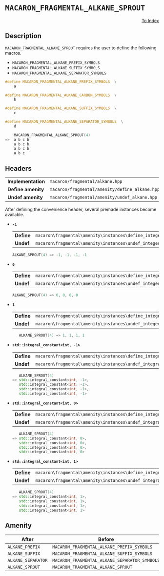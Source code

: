 # `MACARON_FRAGMENTAL_ALKANE_SPROUT`

<p style='text-align: right;'><a href="../../index.md#fragmental-alkane">To Index</a></p>

## Description

`MACARON_FRAGMENTAL_ALKANE_SPROUT` requires the user to define the following macros.

- `MACARON_FRAGMENTAL_ALKANE_PREFIX_SYMBOLS`
- `MACARON_FRAGMENTAL_ALKANE_SUFFIX_SYMBOLS`
- `MACARON_FRAGMENTAL_ALKANE_SEPARATOR_SYMBOLS`

```C++
#define MACARON_FRAGMENTAL_ALKANE_PREFIX_SYMBOLS  \
    a

#define MACARON_FRAGMENTAL_ALKANE_CARBON_SYMBOLS  \
    b

#define MACARON_FRAGMENTAL_ALKANE_SUFFIX_SYMBOLS  \
    c

#define MACARON_FRAGMENTAL_ALKANE_SEPARATOR_SYMBOLS  \
    d

    MACARON_FRAGMENTAL_ALKANE_SPROUT(4)
=>  a b c b
    a b c b
    a b c b
    a b c
```

## Headers

<table>
  <tbody>
    <tr>
      <td><b>Implementation</b></td>
      <td><code>macaron/fragmental/alkane.hpp</code></td>
    </tr>
    <tr>
      <td><b>Define amenity</b></td>
      <td><code>macaron/fragmental/amenity/define_alkane.hpp</code></td>
    </tr>
    <tr>
      <td><b>Undef amenity</b></td>
      <td><code>macaron/fragmental/amenity/undef_alkane.hpp</code></td>
    </tr>
  </tbody>
</table>

After defining the convenience header, several premade instances become available.

- **`-1`**

  <table>
    <tbody>
      <tr>
        <td><b>Define</b></td>
        <td><code>macaron\fragmental\amenity\instances\define_integer_negative_one_alkane.hpp</td>
      </tr>
      <tr>
        <td><b>Undef</b></td>
        <td><code>macaron\fragmental\amenity\instances\undef_integer_negative_one_alkane.hpp</code></td>
      </tr>
    </tbody>
  </table>

  ```C++
  ALKANE_SPROUT(4) => -1, -1, -1, -1
  ```

- **`0`**

  <table>
    <tbody>
      <tr>
        <td><b>Define</b></td>
        <td><code>macaron\fragmental\amenity\instances\define_integer_zero_alkane.hpp</td>
      </tr>
      <tr>
        <td><b>Undef</b></td>
        <td><code>macaron\fragmental\amenity\instances\undef_integer_zero_alkane.hpp</code></td>
      </tr>
    </tbody>
  </table>

  ```C++
  ALKANE_SPROUT(4) => 0, 0, 0, 0
  ```

- **`1`**

  <table>
    <tbody>
      <tr>
        <td><b>Define</b></td>
        <td><code>macaron\fragmental\amenity\instances\define_integer_one_alkane.hpp</td>
      </tr>
      <tr>
        <td><b>Undef</b></td>
        <td><code>macaron\fragmental\amenity\instances\undef_integer_one_alkane.hpp</code></td>
      </tr>
    </tbody>
  </table>

  ```C++
     ALKANE_SPROUT(4) => 1, 1, 1, 1
  ```

- **`std::integral_constant<int, -1>`**

  <table>
    <tbody>
      <tr>
        <td><b>Define</b></td>
        <td><code>macaron\fragmental\amenity\instances\define_integral_constant_negative_one_alkane.hpp</td>
      </tr>
      <tr>
        <td><b>Undef</b></td>
        <td><code>macaron\fragmental\amenity\instances\undef_integral_constant_negative_one_alkane.hpp</code></td>
      </tr>
    </tbody>
  </table>

  ```C++
     ALKANE_SPROUT(4)
  => std::integral_constant<int, -1>,
     std::integral_constant<int, -1>,
     std::integral_constant<int, -1>,
     std::integral_constant<int, -1>
  ```

- **`std::integral_constant<int, 0>`**

  <table>
    <tbody>
      <tr>
        <td><b>Define</b></td>
        <td><code>macaron\fragmental\amenity\instances\define_integral_constant_zero_alkane.hpp</td>
      </tr>
      <tr>
        <td><b>Undef</b></td>
        <td><code>macaron\fragmental\amenity\instances\undef_integral_constant_zero_alkane.hpp</code></td>
      </tr>
    </tbody>
  </table>

  ```C++
     ALKANE_SPROUT(4)
  => std::integral_constant<int, 0>,
     std::integral_constant<int, 0>,
     std::integral_constant<int, 0>,
     std::integral_constant<int, 0>
  ```

- **`std::integral_constant<int, 1>`**

  <table>
    <tbody>
      <tr>
        <td><b>Define</b></td>
        <td><code>macaron\fragmental\amenity\instances\define_integral_constant_one_alkane.hpp</td>
      </tr>
      <tr>
        <td><b>Undef</b></td>
        <td><code>macaron\fragmental\amenity\instances\undef_integral_constant_one_alkane.hpp</code></td>
      </tr>
    </tbody>
  </table>

  ```C++
     ALKANE_SPROUT(4)
  => std::integral_constant<int, 1>,
     std::integral_constant<int, 1>,
     std::integral_constant<int, 1>,
     std::integral_constant<int, 1>
  ```

## Amenity

<table>
  <thead>
    <tr>
      <th>After</th>
      <th>Before</th>
    </tr>
  </thead>
  <tbody>
    <tr>
      <td><code>ALKANE_PREFIX</code></td>
      <td><code>MACARON_FRAGMENTAL_ALKANE_PREFIX_SYMBOLS</code></td>
    </tr>
    <tr>
      <td><code>ALKANE_SUFFIX</code></td>
      <td><code>MACARON_FRAGMENTAL_ALKANE_SUFFIX_SYMBOLS</code></td>
    </tr>
    <tr>
      <td><code>ALKANE_SEPARATOR</code></td>
      <td><code>MACARON_FRAGMENTAL_ALKANE_SEPARATOR_SYMBOLS</code></td>
    </tr>
    <tr>
      <td><code>ALKANE_SPROUT</code></td>
      <td><code>MACARON_FRAGMENTAL_ALKANE_SPROUT</code></td>
    </tr>
  </tbody>
</table>
